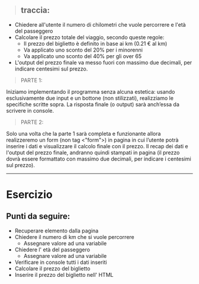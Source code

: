 >## traccia:

- Chiedere all'utente il numero di chilometri che vuole percorrere e l'età del passeggero
- Calcolare il prezzo totale del viaggio, secondo queste regole:
    - Il prezzo del biglietto è definito in base ai km (0.21 € al km)
    - Va applicato uno sconto del 20% per i minorenni
    - Va applicato uno sconto del 40% per gli over 65
- L'output del prezzo finale va messo fuori con massimo due decimali, per indicare centesimi sul prezzo.

> PARTE 1:

Iniziamo implementando il programma senza alcuna estetica: usando esclusivamente due input e un bottone (non stilizzati), realizziamo le specifiche scritte sopra.   La risposta finale (o output) sarà anch’essa da scrivere in console.

> PARTE 2:

Solo una volta che la parte 1 sarà completa e funzionante allora realizzeremo un form (non tag <"form">) in pagina in cui l’utente potrà inserire i dati e visualizzare il calcolo finale con il prezzo.
Il recap dei dati e l'output del prezzo finale, andranno quindi stampati in pagina (il prezzo dovrà essere formattato con massimo due decimali, per indicare i centesimi sul prezzo).

---
# Esercizio
## Punti da seguire:
- Recuperare elemento dalla pagina
- Chiedere il numero di km che si vuole percorrere
    - Assegnare valore ad una variabile
- Chiedere l' età del passeggero
    - Assegnare valore ad una variabile
- Verificare in console tutti i dati inseriti
- Calcolare il prezzo del biglietto
- Inserire il prezzo del biglietto nell' HTML



